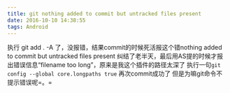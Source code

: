```yaml
---
title: git nothing added to commit but untracked files present
date: 2016-10-10 14:38:55
tags: Android
---
```


执行 git add . -A 了，没报错，结果commit的时候死活报这个错nothing added to commit but untracked files present
纠结了老半天，最后用AS提的时候才报出错误信息“filename too long”，原来是我这个插件的路径太深了
执行一句`git config --global core.longpaths true` 再次commit成功了
但是为嘛git命令不提示错误呢=。=

